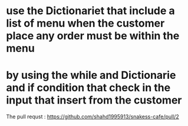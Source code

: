 
# use the Dictionariet that include a list of menu when the customer place any order must be within the menu 
# by using the while and Dictionarie and if condition that check in the input that insert from the customer

The pull requst : https://github.com/shahd1995913/snakess-cafe/pull/2
